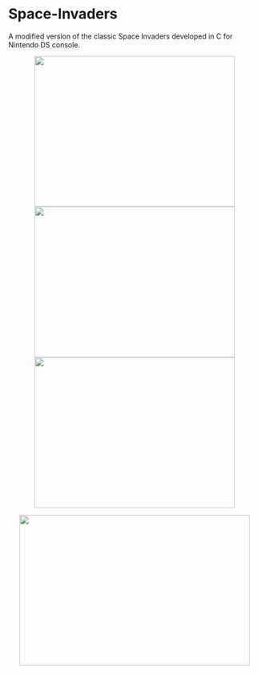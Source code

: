 # Space-Invaders
A modified version of the classic Space Invaders developed in C for Nintendo DS console.
<br>
<p align="center">
  <img width="400" height="300" src="https://user-images.githubusercontent.com/33251573/122644687-d3ede100-d116-11eb-9a09-582147caade0.PNG">
  <img width="400" height="300" src="https://user-images.githubusercontent.com/33251573/122644682-cb95a600-d116-11eb-8e19-9ebd2e40e5f9.PNG">
  <img width="400" height="300" src="https://user-images.githubusercontent.com/33251573/122644684-cdf80000-d116-11eb-9ae8-ef29ca4e694c.PNG">
</p>
<p align="center">
  <img width="460" height="300" src="https://user-images.githubusercontent.com/33251573/122644769-33e48780-d117-11eb-8ec3-5c378ee15e21.jpg">
</p>
</div>
